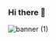 ### Hi there 👋
![banner (1)](https://user-images.githubusercontent.com/102732619/185595529-1fb077a0-6a71-4f76-9a10-fe89d5cdd770.png)
<!--
**DmitrySem7/DmitrySem7** is a ✨ _special_ ✨ repository because its `README.md` (this file) appears on your GitHub profile.

Here are some ideas to get you started:
![banner (1)](https://user-images.githubusercontent.com/102732619/185595529-1fb077a0-6a71-4f76-9a10-fe89d5cdd770.png)

- 🔭 I’m currently working on ...
- 🌱 I’m currently learning ...
- 👯 I’m looking to collaborate on ...
- 🤔 I’m looking for help with ...
- 💬 Ask me about ...
- 📫 How to reach me: ...
- 😄 Pronouns: ...
- ⚡ Fun fact: ...
-->
